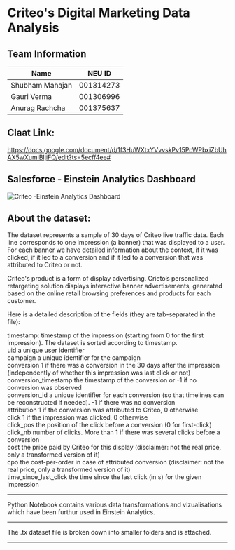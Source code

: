 # Criteo's Digital Marketing Data Analysis

## Team Information
| Name | NEU ID |
| --- | --- |
| Shubham Mahajan | 001314273 |
| Gauri Verma | 001306996 |
| Anurag Rachcha | 001375637 |


## Claat Link: 
https://docs.google.com/document/d/1f3HuWXtxYVvvskPv15PcWPbxiZbUhAX5wXumiBIjiFQ/edit?ts=5ecff4ee#


## Salesforce - Einstein Analytics Dashboard
![Criteo -Einstein Analytics Dashboard](https://user-images.githubusercontent.com/59700753/87963825-58f3f480-ca87-11ea-9f5f-604ce193a79d.jpeg)


## About the dataset: 

The dataset represents a sample of 30 days of Criteo live traffic data. Each line corresponds to one impression (a banner) that was displayed to a user. For each banner we have detailed information about the context, if it was clicked, if it led to a conversion and if it led to a conversion that was attributed to Criteo or not. 


Criteo's product is a form of display advertising. Crieto’s personalized retargeting solution displays interactive banner advertisements, generated based on the online retail browsing preferences and products for each customer. 


Here is a detailed description of the fields (they are tab-separated in the file):

timestamp: timestamp of the impression (starting from 0 for the first impression). The dataset is sorted according to timestamp. <br>
uid a unique user identifier <br>
campaign a unique identifier for the campaign <br>
conversion 1 if there was a conversion in the 30 days after the impression (independently of whether this impression was last click or not) <br>
conversion_timestamp the timestamp of the conversion or -1 if no conversion was observed <br>
conversion_id a unique identifier for each conversion (so that timelines can be reconstructed if needed). -1 if there was no conversion <br>
attribution 1 if the conversion was attributed to Criteo, 0 otherwise <br>
click 1 if the impression was clicked, 0 otherwise <br>
click_pos the position of the click before a conversion (0 for first-click) <br>
click_nb number of clicks. More than 1 if there was several clicks before a conversion <br>
cost the price paid by Criteo for this display (disclaimer: not the real price, only a transformed version of it) <br>
cpo the cost-per-order in case of attributed conversion (disclaimer: not the real price, only a transformed version of it) <br>
time_since_last_click the time since the last click (in s) for the given impression <br>


____________________________________________

Python Notebook contains various data transformations and vizualisations which have been furthur used in Einstein Analytics.

____________________________________________

The .tx dataset file is broken down into smaller folders and is attached.

____________________________________________

